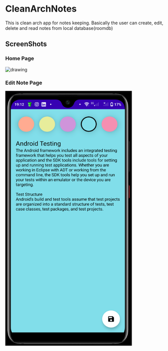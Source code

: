 # CleanArchNotes
This is clean arch app for notes keeping. Basically the user can create, edit, delete and read notes from local database(roomdb)


## ScreenShots
### Home Page


<img src="https://github.com/paulnjoroge789016/CleanArchNotes/blob/master/screenshots/NoteHome.pngg" alt="drawing" width="400"/>
<!-- ![alt text](https://github.com/paulnjoroge789016/CleanArchNotes/blob/master/screenshots/NoteHome.png) -->

### Edit Note Page

<!-- ![alt text](https://github.com/paulnjoroge789016/CleanArchNotes/blob/master/screenshots/NoteEdit.png?raw=true) -->

<img src="https://github.com/paulnjoroge789016/CleanArchNotes/blob/master/screenshots/NoteEdit.png" alt="drawing" width="400"/>


